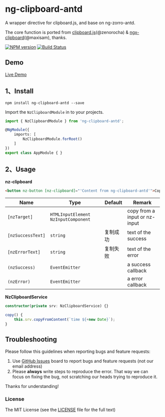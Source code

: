# ng-clipboard-antd

A wrapper directive for clipboard.js, and base on ng-zorro-antd.

The core function is ported from [clipboard.js](https://github.com/zenorocha/clipboard.js)(@zenorocha) & [ngx-clipboard](https://github.com/maxisam/ngx-clipboard)(@maxisam), thanks.

[![NPM version](https://img.shields.io/npm/v/ng-clipboard-antd.svg)](https://www.npmjs.com/package/ng-clipboard-antd)
[![Build Status](https://travis-ci.org/cipchk/ng-clipboard-antd.svg?branch=master)](https://travis-ci.org/cipchk/ng-clipboard-antd)

## Demo

[Live Demo](https://cipchk.github.io/ng-clipboard-antd/)

## 1、Install

```
npm install ng-clipboard-antd --save
```

Import the `NzClipboardModule` in to your projects.

```typescript
import { NzClipboardModule } from 'ng-clipboard-antd';

@NgModule({
    imports: [
        NzClipboardModule.forRoot()
    ]
})
export class AppModule { }
```

## 2、Usage

**nz-clipboard**

```html
<button nz-button [nz-clipboard]="'Content from ng-clipboard-antd'">Copy</button>
```

| Name    | Type           | Default  | Remark |
| ------- | ------------- | ----- | ----- |
| `[nzTarget]` | `HTMLInputElement` `NzInputComponent` |  | copy from a input or nz-input |
| `[nzSuccessText]` | `string` | 复制成功 | text of the success |
| `[nzErrorText]` | `string` | 复制失败 | text of the error |
| `(nzSuccess)` | `EventEmitter` |  | a success callback |
| `(nzError)` | `EventEmitter` |  | a error callback |

**NzClipboardService**

```typescript
constructor(private srv: NzClipboardService) {}

copy() {
    this.srv.copyFromContent(`time ${+new Date}`);
}
```

## Troubleshooting

Please follow this guidelines when reporting bugs and feature requests:

1. Use [GitHub Issues](https://github.com/cipchk/ng-clipboard-antd/issues) board to report bugs and feature requests (not our email address)
2. Please **always** write steps to reproduce the error. That way we can focus on fixing the bug, not scratching our heads trying to reproduce it.

Thanks for understanding!

### License

The MIT License (see the [LICENSE](https://github.com/cipchk/ng-clipboard-antd/blob/master/LICENSE) file for the full text)
